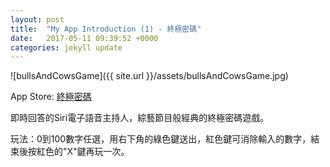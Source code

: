 ```yaml
---
layout: post
title:  "My App Introduction (1) - 終極密碼"
date:   2017-05-11 09:39:52 +0000
categories: jekyll update
---
```

![bullsAndCowsGame]({{ site.url }}/assets/bullsAndCowsGame.jpg)

App Store: [終極密碼][App-Store]

即時回答的Siri電子語音主持人，綜藝節目般經典的終極密碼遊戲。

玩法：0到100數字任選，用右下角的綠色鍵送出，紅色鍵可消除輸入的數字，結束後按紅色的"X"鍵再玩一次。

 



[App-Store]: https://itunes.apple.com/tw/app/%E7%B5%82%E6%A5%B5%E5%AF%86%E7%A2%BC/id1137017776?l=zh&mt=8

